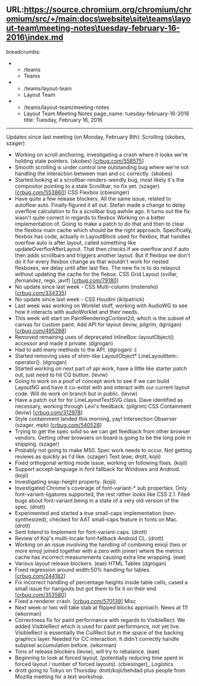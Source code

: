 URL:https://source.chromium.org/chromium/chromium/src/+/main:docs\website\site\teams\layout-team\meeting-notes\tuesday-february-16-2016\index.md
---
breadcrumbs:
- - /teams
  - Teams
- - /teams/layout-team
  - Layout Team
- - /teams/layout-team/meeting-notes
  - Layout Team Meeting Notes
page_name: tuesday-february-16-2016
title: Tuesday, February 16, 2016
---

Updates since last meeting (on Monday, February 8th):
Scrolling (skobes, szager)
- Working on scroll anchoring, investigating a crash where it looks
we're holding stale pointers. (skobes)
\[[crbug.com/558575](https://crbug.com/558575)\]
- Smooth scrolling is under control one outstanding bug where
we're not handling the interaction between man and cc correctly. (skobes)
- Started looking at a scrollbar-renders-weirdly
bug, most likely it's the compositor pointing to a stale Scrollbar,
no fix yet. (szager) \[[crbug.com/553860](https://crbug.com/553860)\]
CSS Flexbox (cbiesinger)
- Have quite a few release blockers. All the same issue, related to
autoflow auto. Finally figured it all out. Stefan made a change to delay
overflow calculation to fix a scrollbar bug awhile ago. It turns out the
fix wasn't quite correct in regards to flexbox Working on a better
implementation of. Going to make a patch to do that and then to clear
the flexbox main cache which should be the right approach.
Specifically, flexbox has code, actually in LayoutBlock used for
flexbox, that handles overfow auto is after layout, called something
like updateOverflorAfterLayout. That then checks if we overflow and if
auto then adds scrollbars and triggers another layout. But if flexbox
we don't do it for every flexbox change as that wouldn't work for
nested flexboxes, we delay until after last flex. The new fix is to
do relayout without updating the cache for the flebox.
CSS Grid Layout (svillar, jfernandez, rego, javif)
\[[crbug.com/79180](https://crbug.com/79180)\]
- No update since last week -
CSS Multi-column (mstensho) \[[crbug.com/334335](https://crbug.com/334335)\]
- No update since last week -
CSS Houdini (ikilpatrick)
- Last week was working on Worklet stuff, working with AudioWG to see
how it interacts with audioWorklet and their needs.
- This week will start on PaintRenderingContext2d, which is the subset
of canvas for custom paint.
Add API for layout (leviw, pilgrim, dgrogan)
\[[crbug.com/495288](https://crbug.com/495288)\]
- Removed remaining uses of deprecated InlineBox::layoutObject()
accessor and made it private. (dgrogan)
- Had to add many methods to the API. (dgrogan) :(
- Started removing uses of shim-like LayoutObject\* LineLayoutItem::
operator(). (dgrogan)
- Started working on next part of api work, have a little like starter
patch out, just need to hit CQ button. (leviw)
- Going to work on a poof of concept work to see if we can build
LayoutNG and have it co-exitst with and interact with our current
layout code. Will do work on branch but in public. (leviw)
- Have a patch out for for LineLayoutTextSVG class. Dave identified as
necessary, working through Levi's feedback. (pilgrim)
CSS Containment (leviw) \[[crbug.com/312978](https://crbug.com/312978)\]
- Style containment landed this morning, yay!
Intersection Observer (szager, mpb)
\[[crbug.com/540528](https://crbug.com/540528)\]
- Trying to get the spec solid so we can get feedback from other
browser vendors. Getting other browsers on board is going to be the
long pole in shipping. (szager)
- Probably not going to make M50. Spec work needs to occur. Not getting
reviews as quickly as I'd like. (szager)
Text (eae, drott, kojii)
- Fixed orthogonal writing mode issue, working on following fixes.
(kojii)
- Support accept-language in font fallback for Windows and Android.
(kojii)
- Investigating snap-height property. (kojii)
- Investigated Chrome's coverage of font-variant-\* sub properties. Only
font-variant-ligatures supported, the rest rather looks like CSS 2.1.
Filed bugs about font-variant being in a state of a very old version
of the spec. (drott)
- Experimented and started a true small-caps implementation (non-
synthesized), checked for AAT small-caps feature in fonts on Mac.
(drott)
- Sent Intend to Implement for font-variant-caps. (drott)
- Review of Koji's multi-locale font-fallback Android CL. (drott)
- Working on an issue involving the handling of combining emoji (two or
more emoji joined together with a zero with joiner) where the metrics
cache has incorrect measurements causing extra line wrapping. (eae)
- Various layout release blockers. (eae)
HTML Tables (dgrogan)
- Fixed regression around width:50% handling for tables.
\[[crbug.com/244182](https://crbug.com/244182)\]
- Fix incorrect handling of percentage heights inside table cells,
cased a small issue for hangouts but got them to fix it on their end.
\[[crbug.com/353580](https://crbug.com/353580)\]
- Fixed a renderer crash. \[[crbug.com/570139](https://crbug.com/570139)\]
Misc
- Next week or two will take stab at flipped blocks approach.
News at 11! (wkorman)
- Correctness fix for paint performance with regards to VisibleRect. We
added VisibleRect which is used for paint performance, not yet live.
VisibleRect is essentially the CullRect but in the space of the
backing graphics layer. Needed for CC interaction. It didn't correctly
handle subpixel accumulation before. (wkorman)
- Tons of release blockers (leviw), will try to rebalance. (eae)
- Beginning to look at forced layout, (potentially reducing time spent
in forced layout / number of forced layouts). (cbiesinger)_
Logistics
- drott going to Tokyo on Thursday. drott/kojii/behdad plus people from
Mozilla meeting for a text workshop.

